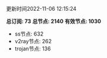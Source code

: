 更新时间2022-11-06 12:15:24

**总订阅: 73**
**总节点: 2140**
**有效节点: 1030**
- ss节点: 632
- v2ray节点: 262
- trojan节点: 136
